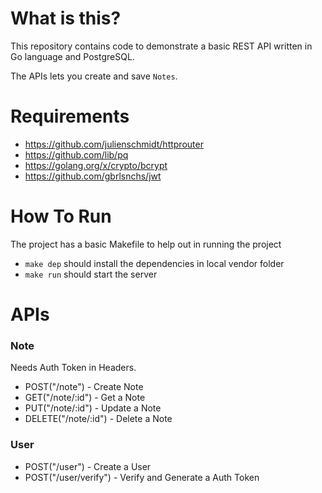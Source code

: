 # What is this?

This repository contains code to demonstrate a basic REST API written in Go language and PostgreSQL.

The APIs lets you create and save `Notes`.

# Requirements
* https://github.com/julienschmidt/httprouter
* https://github.com/lib/pq
* https://golang.org/x/crypto/bcrypt
* https://github.com/gbrlsnchs/jwt

# How To Run
The project has a basic Makefile to help out in running the project

* `make dep` should install the dependencies in local vendor folder
* `make run` should start the server

# APIs

### Note

Needs Auth Token in Headers.

* POST("/note") - Create Note
* GET("/note/:id") - Get a Note
* PUT("/note/:id") - Update a Note
* DELETE("/note/:id") - Delete a Note

### User

* POST("/user") - Create a User
* POST("/user/verify") - Verify and Generate a Auth Token